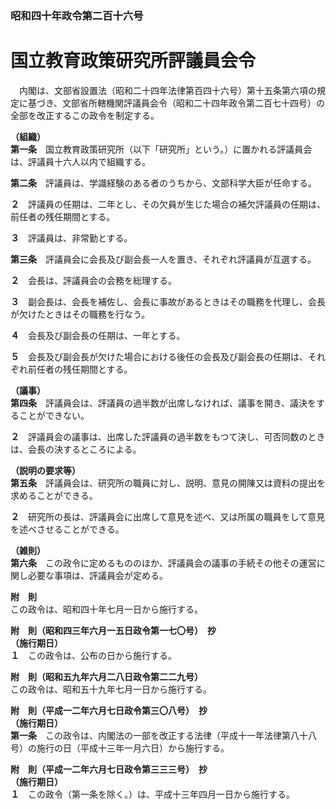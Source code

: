 ### 昭和四十年政令第二百十六号  
# 国立教育政策研究所評議員会令  
　内閣は、文部省設置法（昭和二十四年法律第百四十六号）第十五条第六項の規定に基づき、文部省所轄機関評議員会令（昭和二十四年政令第二百七十四号）の全部を改正するこの政令を制定する。  
  
**（組織）**  
**第一条**　国立教育政策研究所（以下「研究所」という。）に置かれる評議員会は、評議員十六人以内で組織する。  
  
**第二条**　評議員は、学識経験のある者のうちから、文部科学大臣が任命する。  
  
**２**　評議員の任期は、二年とし、その欠員が生じた場合の補欠評議員の任期は、前任者の残任期間とする。  
  
**３**　評議員は、非常勤とする。  
  
**第三条**　評議員会に会長及び副会長一人を置き、それぞれ評議員が互選する。  
  
**２**　会長は、評議員会の会務を総理する。  
  
**３**　副会長は、会長を補佐し、会長に事故があるときはその職務を代理し、会長が欠けたときはその職務を行なう。  
  
**４**　会長及び副会長の任期は、一年とする。  
  
**５**　会長及び副会長が欠けた場合における後任の会長及び副会長の任期は、それぞれ前任者の残任期間とする。  
  
**（議事）**  
**第四条**　評議員会は、評議員の過半数が出席しなければ、議事を開き、議決をすることができない。  
  
**２**　評議員会の議事は、出席した評議員の過半数をもつて決し、可否同数のときは、会長の決するところによる。  
  
**（説明の要求等）**  
**第五条**　評議員会は、研究所の職員に対し、説明、意見の開陳又は資料の提出を求めることができる。  
  
**２**　研究所の長は、評議員会に出席して意見を述べ、又は所属の職員をして意見を述べさせることができる。  
  
**（雑則）**  
**第六条**　この政令に定めるもののほか、評議員会の議事の手続その他その運営に関し必要な事項は、評議員会が定める。  
  
**附　則**  
この政令は、昭和四十年七月一日から施行する。  
  
**附　則（昭和四三年六月一五日政令第一七〇号）　抄**  
**（施行期日）**  
**１**　この政令は、公布の日から施行する。  
  
**附　則（昭和五九年六月二八日政令第二二九号）**  
この政令は、昭和五十九年七月一日から施行する。  
  
**附　則（平成一二年六月七日政令第三〇八号）　抄**  
**（施行期日）**  
**第一条**　この政令は、内閣法の一部を改正する法律（平成十一年法律第八十八号）の施行の日（平成十三年一月六日）から施行する。  
  
**附　則（平成一二年六月七日政令第三三三号）　抄**  
**（施行期日）**  
**１**　この政令（第一条を除く。）は、平成十三年四月一日から施行する。  
  
